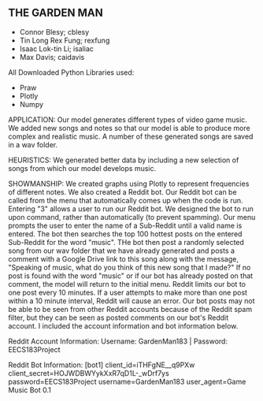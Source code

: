 THE GARDEN MAN
------------------------------
- Connor Blesy; cblesy
- Tin Long Rex Fung; rexfung
- Isaac Lok-tin Li; isaliac
- Max Davis; caidavis

All Downloaded Python Libraries used:
* Praw
* Plotly
* Numpy

APPLICATION:
Our model generates different types of video game music. We added new songs and notes so that our model is able to produce more complex and realistic music. A number of these generated songs are saved in a wav folder.

HEURISTICS:
We generated better data by including a new selection of songs from which our model develops music.

SHOWMANSHIP:
We created graphs using Plotly to represent frequencies of different notes. We also created a Reddit bot. Our Reddit bot can be called from the menu that automatically comes up when the code is run. Entering "3" allows a user to run our Reddit bot. We designed the bot to run upon command, rather than automatically (to prevent spamming). Our menu prompts the user to enter the name of a Sub-Reddit until a valid name is entered. The bot then searches the top 100 hottest posts on the entered Sub-Reddit for the word "music". THe bot then post a randomly selected song from our wav folder that we have already generated and posts a comment with a Google Drive link to this song along with the message, "Speaking of music, what do you think of this new song that I made?" If no post is found with the word "music" or if our bot has already posted on that comment, the model will return to the initial menu. Reddit limits our bot to one post every 10 minutes. If a user attempts to make more than one post within a 10 minute interval, Reddit will cause an error. Our bot posts may not be able to be seen from other Reddit accounts because of the Reddit spam filter, but they can be seen as posted comments on our bot's Reddit account. I included the account information and bot information below.

Reddit Account Information:
Username: GardenMan183 | Password: EECS183Project

Reddit Bot Information:
[bot1]
client_id=iTHFgNE__q9PXw
client_secret=HOJWDBWYykXxR7qD1L-_wDrf7ys
password=EECS183Project
username=GardenMan183
user_agent=Game Music Bot 0.1
